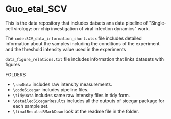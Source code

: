 # Guo_etal_SCV

This is the data repository that includes datsets ans data pipeline of "Single-cell virology: on-chip investigation of viral infection dynamics" work. 

The `code:SCV_data_information_short.xlsx` file includes detailed information about the samples including the conditions of the experiment and the threshold intensity value used in the experiments

`data_figure_relations.txt` file includes information that links datasets with figures

FOLDERS

- `\rawData` includes raw intensity measurements.
- `\codeSicegar` includes pipeline files.
- `\tidyData` includes same raw intensity files in tidy form.
- `\detailedSicegarResults` includes all the outputs of sicegar package for each sample set.
- `\finalResultsRMarkDown` look at the readme file in the folder.

